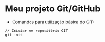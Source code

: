 # Meu projeto Git/GitHub

- Comandos para utilização básica do GIT:
```
// Iniciar um repositório GIT
git init
```